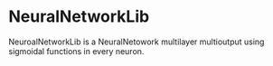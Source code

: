 # NeuralNetworkLib
NeuroalNetworkLib is a NeuralNetowork multilayer multioutput using sigmoidal functions in every neuron.
